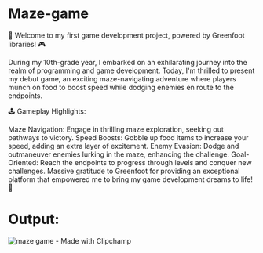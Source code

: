 # Maze-game
🚀 Welcome to my first game development project, powered by Greenfoot libraries! 🎮

During my 10th-grade year, I embarked on an exhilarating journey into the realm of programming and game development. Today, I'm thrilled to present my debut game, an exciting maze-navigating adventure where players munch on food to boost speed while dodging enemies en route to the endpoints.

🕹️ Gameplay Highlights:

Maze Navigation: Engage in thrilling maze exploration, seeking out pathways to victory.
Speed Boosts: Gobble up food items to increase your speed, adding an extra layer of excitement.
Enemy Evasion: Dodge and outmaneuver enemies lurking in the maze, enhancing the challenge.
Goal-Oriented: Reach the endpoints to progress through levels and conquer new challenges.
Massive gratitude to Greenfoot for providing an exceptional platform that empowered me to bring my game development dreams to life! 🙌

# Output:
![maze game - Made with Clipchamp](https://github.com/thippeswammy/Maze-game/assets/73697198/8968dca9-a3a5-4c50-ae07-9ad5786a8875)
